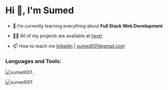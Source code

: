 <h1 align="left">Hi 👋, I'm Sumed</h1>
<h3 align="left"></h3>

-  🌱  I’m currently learning everything about **Full Stack Web Development**

-  👨‍💻  All of my projects are available at [here!](https://github.com/xumed001?tab=repositories)

-  📫  How to reach me [linkedin](https://www.linkedin.com/in/sumed-t-738102204/) | xumed001@gmail.com


<h3 align="left">Languages and Tools:</h3>
<p align="left"> <a href="https://aws.amazon.com" target="_blank">
  


</p>

<p>&nbsp;<img align="left" src="https://github-readme-stats.vercel.app/api?username=xumed001&show_icons=true&locale=en" alt="xumed001" /></p>
<p><img align="left" src="https://github-readme-stats.vercel.app/api/top-langs?username=xumed001&show_icons=true&locale=en&layout=compact" alt="xumed001" /></p>

